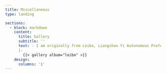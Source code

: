 ```yaml
---
title: Miscellaneous
type: landing

sections:
  - block: markdown
    content:
      title: Gallery
      subtitle: ''
      text: - I am originally from Leibo, Liangshan Yi Autonomous Prefecture, Sichuan, China. 
      |-
        {{< gallery album="leibo" >}}
    design:
      columns: '1'
---
```

